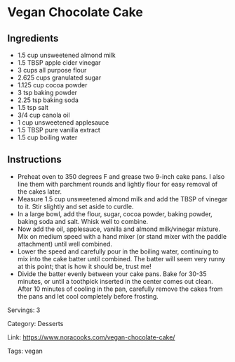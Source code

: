 # Vegan Chocolate Cake

## Ingredients

- 1.5 cup unsweetened almond milk
- 1.5 TBSP apple cider vinegar
- 3 cups all purpose flour
- 2.625 cups granulated sugar
- 1.125 cup cocoa powder
- 3 tsp baking powder
- 2.25 tsp baking soda
- 1.5 tsp salt
- 3/4 cup canola oil
- 1 cup unsweetened applesauce
- 1.5 TBSP pure vanilla extract
- 1.5 cup boiling water

## Instructions

- Preheat oven to 350 degrees F and grease two 9-inch cake pans. I also line them with parchment rounds and lightly flour for easy removal of the cakes later.
- Measure 1.5 cup unsweetened almond milk and add the TBSP of vinegar to it. Stir slightly and set aside to curdle.
- In a large bowl, add the flour, sugar, cocoa powder, baking powder, baking soda and salt. Whisk well to combine.
- Now add the oil, applesauce, vanilla and almond milk/vinegar mixture. Mix on medium speed with a hand mixer (or stand mixer with the paddle attachment) until well combined.
- Lower the speed and carefully pour in the boiling water, continuing to mix into the cake batter until combined. The batter will seem very runny at this point; that is how it should be, trust me!
- Divide the batter evenly between your cake pans. Bake for 30-35 minutes, or until a toothpick inserted in the center comes out clean. After 10 minutes of cooling in the pan, carefully remove the cakes from the pans and let cool completely before frosting.

Servings: 3

Category: Desserts

Link: https://www.noracooks.com/vegan-chocolate-cake/

Tags: vegan

